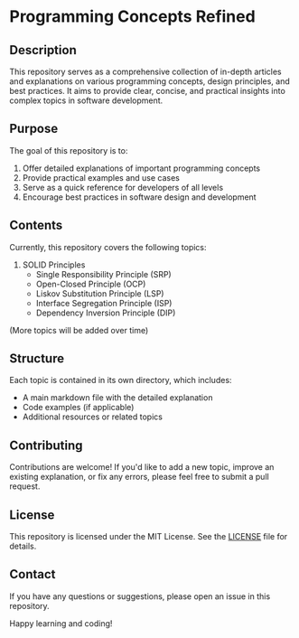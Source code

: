 # Programming Concepts Refined

## Description
This repository serves as a comprehensive collection of in-depth articles and explanations on various programming concepts, design principles, and best practices. It aims to provide clear, concise, and practical insights into complex topics in software development.

## Purpose
The goal of this repository is to:
1. Offer detailed explanations of important programming concepts
2. Provide practical examples and use cases
3. Serve as a quick reference for developers of all levels
4. Encourage best practices in software design and development

## Contents
Currently, this repository covers the following topics:

1. SOLID Principles
   - Single Responsibility Principle (SRP)
   - Open-Closed Principle (OCP)
   - Liskov Substitution Principle (LSP)
   - Interface Segregation Principle (ISP)
   - Dependency Inversion Principle (DIP)

(More topics will be added over time)

## Structure
Each topic is contained in its own directory, which includes:
- A main markdown file with the detailed explanation
- Code examples (if applicable)
- Additional resources or related topics

## Contributing
Contributions are welcome! If you'd like to add a new topic, improve an existing explanation, or fix any errors, please feel free to submit a pull request.

## License
This repository is licensed under the MIT License. See the [LICENSE](LICENSE) file for details.

## Contact
If you have any questions or suggestions, please open an issue in this repository.

Happy learning and coding!
